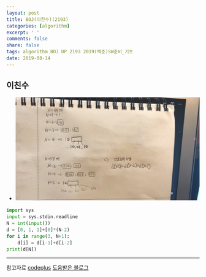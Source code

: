 ```yaml
---
layout: post
title: BOJ(이친수)(2193)
categories: [algorithm]
excerpt: ' '
comments: false
share: false
tags: algorithm BOJ DP 2193 2019(백준)SW준비_기초
date: 2019-08-14
---
```


## 이친수

- ![No Image](/assets/posts/20190814/2.png)

```python
import sys
input = sys.stdin.readline
N = int(input())
d = [0, 1, 1]+[0]*(N-2)
for i in range(3, N+1):
    d[i] = d[i-1]+d[i-2]
print(d[N])
```

---

참고자료
[codeplus](https://code.plus/course/32)
[도움받은 블로그](https://blog.naver.com/occidere/220788046159)
